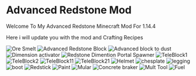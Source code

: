 # Advanced Redstone Mod
Welcome To My Advanced Redstone Minecraft Mod For 1.14.4

Here i will update you with the mod and Crafting Recipes

![Ore Smelt](https://user-images.githubusercontent.com/65361791/109518338-11642b00-7aa2-11eb-97c0-be7ac10c6c25.png)
![Advanced Redstone Block](https://user-images.githubusercontent.com/65361791/109517927-ad416700-7aa1-11eb-989c-356eb482af2f.png)
![Advanced block to dust](https://user-images.githubusercontent.com/65361791/109518105-dfeb5f80-7aa1-11eb-91e8-1a8eae1e8ed3.png)
![Dimension activator](https://user-images.githubusercontent.com/65361791/109518190-ef6aa880-7aa1-11eb-96b6-a18da6df4bd3.png)
![Redstone Dimention Portal Spawner](https://user-images.githubusercontent.com/65361791/109518245-f8f41080-7aa1-11eb-9d81-ffdf445e05ac.png)
![TeleBlock1](https://user-images.githubusercontent.com/65361791/109518271-ff828800-7aa1-11eb-92bc-3012b28ee1a0.png)
![TeleBlock2](https://user-images.githubusercontent.com/65361791/109518279-03160f00-7aa2-11eb-9e8f-775401325b44.png)
![TeleBlock11](https://user-images.githubusercontent.com/65361791/109518288-05786900-7aa2-11eb-8a16-5eaa6303b9c9.png)
![TeleBlock21](https://user-images.githubusercontent.com/65361791/109518297-07dac300-7aa2-11eb-89a0-c399b484411e.png)
![Helmet](https://user-images.githubusercontent.com/65361791/109518385-1c1ec000-7aa2-11eb-9e11-0ceee2fb81a1.png)
![chesplate](https://user-images.githubusercontent.com/65361791/109518424-22ad3780-7aa2-11eb-9faf-2e7afcd32b55.png)
![legging](https://user-images.githubusercontent.com/65361791/109518432-2476fb00-7aa2-11eb-8c53-c179b5aecb20.png)
![boot](https://user-images.githubusercontent.com/65361791/109518444-26d95500-7aa2-11eb-974e-a0888919ae0d.png)
![Redstick](https://user-images.githubusercontent.com/65361791/109518459-2c369f80-7aa2-11eb-8788-c0bac4a9d80b.png)
![Paint](https://user-images.githubusercontent.com/65361791/109518488-322c8080-7aa2-11eb-8b04-a53ad33025ab.png)
![Mular](https://user-images.githubusercontent.com/65361791/109518528-3a84bb80-7aa2-11eb-9375-652759cf93c1.png)
![Concrete braker](https://user-images.githubusercontent.com/65361791/109518542-3eb0d900-7aa2-11eb-9cd7-793d3c7c1a18.png)
![Mult Tool](https://user-images.githubusercontent.com/65361791/109518570-43758d00-7aa2-11eb-9f2e-f0385cdbb6b0.png)
![Fuel](https://user-images.githubusercontent.com/65361791/109518583-45d7e700-7aa2-11eb-900e-4a8918b4ca2c.png)


